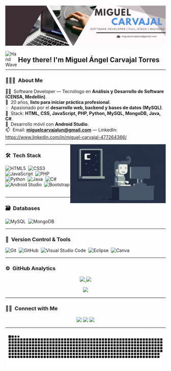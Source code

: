 ![Miguel Carvajal Banner](banner.png)

<img alt="Hand Wave" src="./assets/Hand%20Wave.gif" width="40" align="left"/><h2 align="left">Hey there! I'm Miguel Ángel Carvajal Torres</h2>

---

### 👨🏻‍💻 &nbsp;About Me

👨‍💻 &nbsp;Software Developer — Tecnólogo en **Análisis y Desarrollo de Software (CENSA, Medellín)**.  
🎯 &nbsp;20 años, **listo para iniciar práctica profesional**.  
💡 &nbsp;Apasionado por el **desarrollo web, backend y bases de datos (MySQL)**.  
🌱 &nbsp;Stack: **HTML, CSS, JavaScript, PHP, Python, MySQL, MongoDB, Java, C#**.  
📱 &nbsp;Desarrollo móvil con **Android Studio**.  
📫 &nbsp;Email: **miguelcarvajalun@gmail.com** — LinkedIn: https://www.linkedin.com/in/miguel-carvajal-477264366/

<img alt="Night Coding" src="https://raw.githubusercontent.com/AVS1508/AVS1508/master/assets/Night-Coding.gif" align="right"/>

---

### 🛠 &nbsp;Tech Stack

![HTML5](https://img.shields.io/badge/html5-%23E34F26.svg?style=for-the-badge&logo=html5&logoColor=white)&nbsp;
![CSS3](https://img.shields.io/badge/css3-%231572B6.svg?style=for-the-badge&logo=css3&logoColor=white)&nbsp;
![JavaScript](https://img.shields.io/badge/javascript-%23323330.svg?style=for-the-badge&logo=javascript&logoColor=%23F7DF1E)&nbsp;
![PHP](https://img.shields.io/badge/php-%23777BB4.svg?style=for-the-badge&logo=php&logoColor=white)&nbsp;
![Python](https://img.shields.io/badge/python-3670A0?style=for-the-badge&logo=python&logoColor=ffdd54)&nbsp;
![Java](https://img.shields.io/badge/java-%23ED8B00.svg?style=for-the-badge&logo=java&logoColor=white)&nbsp;
![C#](https://img.shields.io/badge/csharp-%23239120.svg?style=for-the-badge&logo=csharp&logoColor=white)&nbsp;
![Android Studio](https://img.shields.io/badge/Android%20Studio-%2300BCD4?style=for-the-badge&logo=android-studio&logoColor=white)&nbsp;
![Bootstrap](https://img.shields.io/badge/bootstrap-%23563D7C.svg?style=for-the-badge&logo=bootstrap&logoColor=white)&nbsp;

---

### 🗃 &nbsp;Databases

![MySQL](https://img.shields.io/badge/mysql-%230070a0?style=for-the-badge&logo=mysql&logoColor=white)&nbsp;
![MongoDB](https://img.shields.io/badge/MongoDB-%234ea94b.svg?style=for-the-badge&logo=mongodb&logoColor=white)&nbsp;

---

### 🧰 &nbsp;Version Control & Tools 

![Git](https://img.shields.io/badge/git-%23F05033.svg?style=for-the-badge&logo=git&logoColor=white)&nbsp;
![GitHub](https://img.shields.io/badge/github-%23121011.svg?style=for-the-badge&logo=github&logoColor=white)&nbsp;
![Visual Studio Code](https://img.shields.io/badge/Visual%20Studio%20Code-0078d7.svg?style=for-the-badge&logo=visual-studio-code&logoColor=white)&nbsp;
![Eclipse](https://img.shields.io/badge/Eclipse-FE7A16.svg?style=for-the-badge&logo=Eclipse&logoColor=white)&nbsp;
![Canva](https://img.shields.io/badge/Canva-%2300C4CC.svg?style=for-the-badge&logo=Canva&logoColor=white)&nbsp;

---

### ⚙️ &nbsp;GitHub Analytics

<p align="center">
  <a href="https://github.com/ELFLACO65">
    <img height="180em" src="https://github-readme-stats-eight-theta.vercel.app/api?username=ELFLACO65&show_icons=true&theme=algolia&include_all_commits=true&count_private=true"/>
  </a>
  <a href="https://github.com/ELFLACO65">
    <img height="180em" src="https://github-readme-stats-eight-theta.vercel.app/api/top-langs/?username=ELFLACO65&layout=compact&langs_count=8&theme=algolia"/>
  </a>
</p>

<p align="center">
  <img height="180em" src="https://github-readme-streak-stats.herokuapp.com/?user=ELFLACO65&theme=dark&hide_border=true"/>
</p>

---

### 🤝🏻 &nbsp;Connect with Me

<p align="center">
<a href="mailto:miguelcarvajalun@gmail.com"><img src="https://img.shields.io/badge/-MiguelCarvajal-D14836?style=flat&logo=Gmail&logoColor=white"/></a>
<a href="https://www.linkedin.com/in/miguel-carvajal-477264366/"><img src="https://img.shields.io/badge/-LinkedIn-0077B5?style=flat&logo=Linkedin&logoColor=white"/></a>
<a href="https://github.com/ELFLACO65"><img src="https://img.shields.io/badge/-GitHub-181717?style=flat&logo=github&logoColor=white"/></a>
</p>

---

<div align="center">
  <img src="https://github.com/1999AZZAR/1999AZZAR/blob/readme/resources/img/grid-snake.svg" alt="snake"/>
</div>
